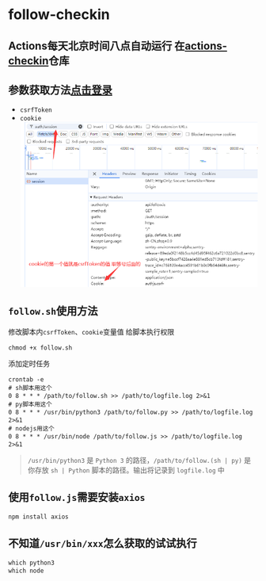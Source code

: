 # follow-checkin
## Actions每天北京时间八点自动运行 在[actions-checkin](https://github.com/Shadownc/actions-checkin)仓库
## 参数获取方法[点击登录](https://app.follow.is/)
* `csrfToken`
* `cookie`
![alt text](image.png)
## `follow.sh`使用方法
修改脚本内`csrfToken`、`cookie`变量值
给脚本执行权限
```
chmod +x follow.sh
```
添加定时任务
```
crontab -e
# sh脚本用这个
0 8 * * * /path/to/follow.sh >> /path/to/logfile.log 2>&1
# py脚本用这个
0 8 * * * /usr/bin/python3 /path/to/follow.py >> /path/to/logfile.log 2>&1
# nodejs用这个
0 8 * * * /usr/bin/node /path/to/follow.js >> /path/to/logfile.log 2>&1
```
> `/usr/bin/python3` 是 `Python 3` 的路径，`/path/to/follow.(sh | py)` 是你存放 `sh | Python` 脚本的路径。输出将记录到 `logfile.log` 中
## 使用`follow.js`需要安装`axios`
```
npm install axios
```
## 不知道`/usr/bin/xxx`怎么获取的试试执行
```
which python3
which node
```
